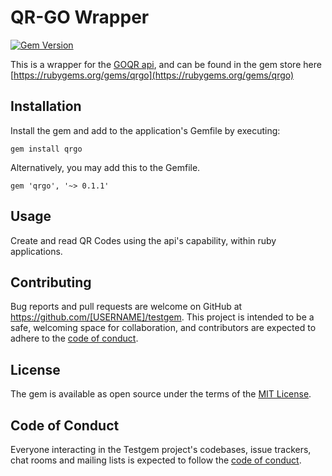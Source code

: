 # QR-GO Wrapper
[![Gem Version](https://badge.fury.io/rb/qrgo.svg)](https://badge.fury.io/rb/qrgo)

This is a wrapper for the [GOQR api](https://goqr.me/), and can be found in the gem store here [https://rubygems.org/gems/qrgo](https://rubygems.org/gems/qrgo)

## Installation


Install the gem and add to the application's Gemfile by executing:

    gem install qrgo

Alternatively, you may add this to the Gemfile.

    gem 'qrgo', '~> 0.1.1'

## Usage

Create and read QR Codes using the api's capability, within ruby applications.

## Contributing

Bug reports and pull requests are welcome on GitHub at https://github.com/[USERNAME]/testgem. This project is intended to be a safe, welcoming space for collaboration, and contributors are expected to adhere to the [code of conduct](https://github.com/[USERNAME]/testgem/blob/master/CODE_OF_CONDUCT.md).

## License

The gem is available as open source under the terms of the [MIT License](https://opensource.org/licenses/MIT).

## Code of Conduct

Everyone interacting in the Testgem project's codebases, issue trackers, chat rooms and mailing lists is expected to follow the [code of conduct](https://github.com/[USERNAME]/testgem/blob/master/CODE_OF_CONDUCT.md).
